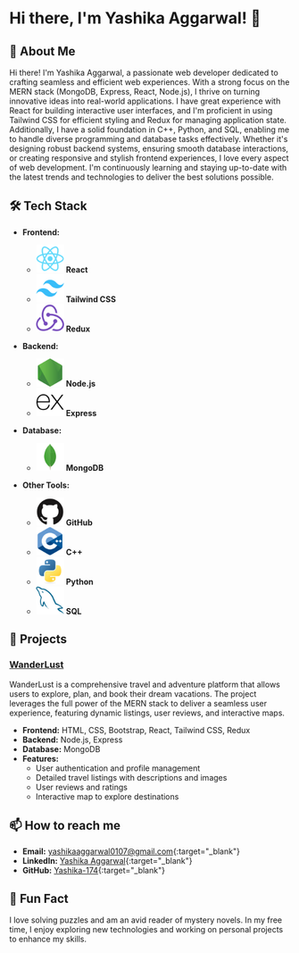 # Hi there, I'm Yashika Aggarwal! 👋

## 💫 About Me
Hi there! I'm Yashika Aggarwal, a passionate web developer dedicated to crafting seamless and efficient web experiences. With a strong focus on the MERN stack (MongoDB, Express, React, Node.js), I thrive on turning innovative ideas into real-world applications. I have great experience with React for building interactive user interfaces, and I'm proficient in using Tailwind CSS for efficient styling and Redux for managing application state. Additionally, I have a solid foundation in C++, Python, and SQL, enabling me to handle diverse programming and database tasks effectively. Whether it's designing robust backend systems, ensuring smooth database interactions, or creating responsive and stylish frontend experiences, I love every aspect of web development. I'm continuously learning and staying up-to-date with the latest trends and technologies to deliver the best solutions possible.

## 🛠️ Tech Stack

- **Frontend:** 

  - <span><img src="https://raw.githubusercontent.com/devicons/devicon/master/icons/react/react-original.svg" alt="React" width="50" height="50"></span> **React**
  - <span><img src="https://raw.githubusercontent.com/devicons/devicon/master/icons/tailwindcss/tailwindcss-original.svg" alt="Tailwind CSS" width="50" height="50"> </span>**Tailwind CSS**
  - <span><img src="https://raw.githubusercontent.com/devicons/devicon/master/icons/redux/redux-original.svg" alt="Redux" width="50" height="50"></span> **Redux**
- **Backend:** 
  
  - <span><img src="https://raw.githubusercontent.com/devicons/devicon/master/icons/nodejs/nodejs-original.svg" alt="Node.js" width="50" height="50"></span> **Node.js**
  - <span><img src="https://raw.githubusercontent.com/devicons/devicon/master/icons/express/express-original.svg" alt="Express" width="50" height="50"></span> **Express**
- **Database:** 
  
  - <span><img src="https://raw.githubusercontent.com/devicons/devicon/master/icons/mongodb/mongodb-original.svg" alt="MongoDB" width="50" height="50"></span> **MongoDB**
- **Other Tools:**
  
  - <span><img src="https://raw.githubusercontent.com/devicons/devicon/master/icons/github/github-original.svg" alt="GitHub" width="50" height="50"> </span>**GitHub**
  - <span><img src="https://raw.githubusercontent.com/devicons/devicon/master/icons/cplusplus/cplusplus-original.svg" alt="C++" width="50" height="50"></span> **C++**
  - <span><img src="https://raw.githubusercontent.com/devicons/devicon/master/icons/python/python-original.svg" alt="Python" width="50" height="50"></span> **Python**
  - <span><img src="https://raw.githubusercontent.com/devicons/devicon/master/icons/mysql/mysql-original.svg" alt="SQL" width="50" height="50"></span> **SQL**

## 🚀 Projects

### [WanderLust](https://wanderlust-project-main.onrender.com/listings)
WanderLust is a comprehensive travel and adventure platform that allows users to explore, plan, and book their dream vacations. The project leverages the full power of the MERN stack to deliver a seamless user experience, featuring dynamic listings, user reviews, and interactive maps.

- **Frontend:** HTML, CSS, Bootstrap, React, Tailwind CSS, Redux
- **Backend:** Node.js, Express
- **Database:** MongoDB
- **Features:**
  - User authentication and profile management
  - Detailed travel listings with descriptions and images
  - User reviews and ratings
  - Interactive map to explore destinations

## 📫 How to reach me
- **Email:** [yashikaaggarwal0107@gmail.com](mailto:yashikaaggarwal0107@gmail.com){:target="_blank"}
- **LinkedIn:** [Yashika Aggarwal](https://www.linkedin.com/in/yashika-aggarwal-a577a1273){:target="_blank"}
- **GitHub:** [Yashika-174](https://github.com/Yashika-174){:target="_blank"}


## 🌟 Fun Fact
I love solving puzzles and am an avid reader of mystery novels. In my free time, I enjoy exploring new technologies and working on personal projects to enhance my skills.

